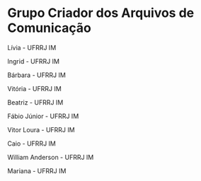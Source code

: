 ﻿# Grupo Criador dos Arquivos de Comunicação

Lívia - UFRRJ IM

Ingrid - UFRRJ IM

Bárbara - UFRRJ IM

Vitória - UFRRJ IM

Beatriz - UFRRJ IM

Fábio Júnior - UFRRJ IM

Vitor Loura - UFRRJ IM

Caio - UFRRJ IM

William Anderson - UFRRJ IM

Mariana - UFRRJ IM

